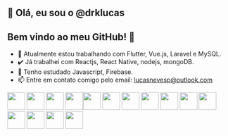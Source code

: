## 👋 Olá, eu sou o @drklucas
## Bem vindo ao meu GitHub! 👋 

- 🔭 Atualmente estou trabalhando com Flutter, Vue.js, Laravel e MySQL.
- 	:heavy_check_mark: Já trabalhei com Reactjs, React Native, nodejs, mongoDB.
- 🌱 Tenho estudado Javascript, Firebase.
- 📫 Entre em contato comigo pelo email: lucasnevesp@outlook.com

<img src="https://cdn.jsdelivr.net/gh/devicons/devicon/icons/androidstudio/androidstudio-original-wordmark.svg" height=40 width=40/> <img src="https://cdn.jsdelivr.net/gh/devicons/devicon/icons/vscode/vscode-original.svg" width=40 height=40/> <img src="https://cdn.jsdelivr.net/gh/devicons/devicon/icons/android/android-original.svg" height=40 width=40/> <img src="https://cdn.jsdelivr.net/gh/devicons/devicon/icons/flutter/flutter-original.svg" height=40 width=40/><img src="https://cdn.jsdelivr.net/gh/devicons/devicon/icons/dart/dart-original-wordmark.svg" width=40 height=40/> <img src="https://cdn.jsdelivr.net/gh/devicons/devicon/icons/javascript/javascript-original.svg" width=40 height=40 /> <img src="https://cdn.jsdelivr.net/gh/devicons/devicon/icons/react/react-original.svg"  width=40 height=40/> <img src="https://cdn.jsdelivr.net/gh/devicons/devicon/icons/html5/html5-original-wordmark.svg" width=40 height=40/> <img src="https://cdn.jsdelivr.net/gh/devicons/devicon/icons/css3/css3-original-wordmark.svg" width=40 height=40/> <img src="https://cdn.jsdelivr.net/gh/devicons/devicon/icons/php/php-original.svg" width=40 height=40/> <img src="https://cdn.jsdelivr.net/gh/devicons/devicon/icons/laravel/laravel-plain-wordmark.svg" width=40 height=40/> <img src="https://cdn.jsdelivr.net/gh/devicons/devicon/icons/nodejs/nodejs-original-wordmark.svg" width=40 height=40 /> <img src="https://cdn.jsdelivr.net/gh/devicons/devicon/icons/mysql/mysql-original.svg" width=40 height=40/> <img src="https://cdn.jsdelivr.net/gh/devicons/devicon/icons/firebase/firebase-plain-wordmark.svg" width=40 height=40/> <img src="https://cdn.jsdelivr.net/gh/devicons/devicon/icons/mongodb/mongodb-original-wordmark.svg" width =40 height=40/>












